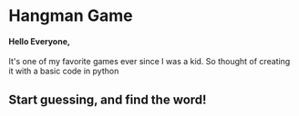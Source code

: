 # Hangman Game

#### Hello Everyone, 

It's one of my favorite games ever since I was a kid. So thought of creating it with a basic code in python
## Start guessing, and find the word!
